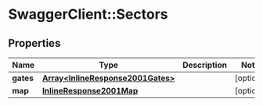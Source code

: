# SwaggerClient::Sectors

## Properties
Name | Type | Description | Notes
------------ | ------------- | ------------- | -------------
**gates** | [**Array&lt;InlineResponse2001Gates&gt;**](InlineResponse2001Gates.md) |  | [optional] 
**map** | [**InlineResponse2001Map**](InlineResponse2001Map.md) |  | [optional] 


